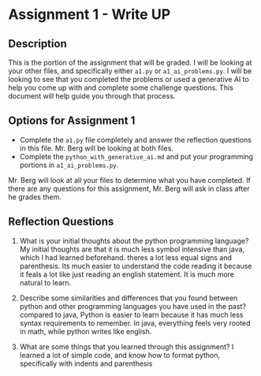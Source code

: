 # Assignment 1 - Write UP

## Description
This is the portion of the assignment that will be graded.  I will be looking at your other files, and specifically either `a1.py` or `a1_ai_problems.py`.  I will be looking to see that you completed the problems or used a generative AI to help you come up with and complete some challenge questions.  This document will help guide you through that process.

## Options for Assignment 1
- Complete the `a1.py` file completely and answer the reflection questions in this file.  Mr. Berg will be looking at both files.
- Complete the `python_with_generative_ai.md` and put your programming portions in `a1_ai_problems.py`.

Mr. Berg will look at all your files to determine what you have completed.  If there are any questions for this assignment, Mr. Berg will ask in class after he grades them.


## Reflection Questions

1. What is your initial thoughts about the python programming language?
My initial thoughts are that it is much less symbol intensive than java, which I had learned beforehand. theres a lot less equal signs and parenthesis. Its much easier to understand the code reading it because it feals a lot like just reading an english statement. It is much more natural to learn.


2. Describe some similarities and differences that you found between python and other programming languages you have used in the past?
compared to java, Python is easier to learn because it has much less syntax requirements to remember. In java, everything feels very rooted in math, while python writes like english.


3. What are some things that you learned through this assignment?
I learned a lot of simple code, and know how to format python, specifically with indents and parenthesis